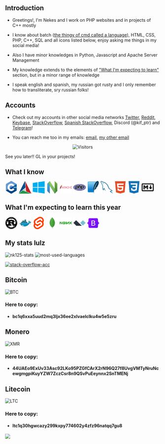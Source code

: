 ## Introduction

- Greetings!, I'm Nekes and I work on PHP websites and in projects of C++ mostly

- I know about batch ([the thingy of cmd called a language](https://www.quora.com/Is-batch-DOS-considered-a-high-level-programming-language-when-used-in-a-program-not-single-line)), HTML, CSS, PHP, C++, SQL and all icons listed below, enjoy asking me things in my social media!

- Also I have minor knowledges in Python, Javascript and Apache Server Management

- My knowledge extends to the elements of <a href="#what-im-expecting-to-learn-this-year">"What I'm expecting to learn"</a> section, but in a minor range of knowledge 

- I speak english and spanish, my russian got rusty and I only remember how to transliterate, sry russian folks!

## Accounts

- Check out my accounts in other social media networks [Twitter](https://x.com/fakenekes), [Reddit](https://www.reddit.com/user/RealNk125), [Keybase](https://keybase.io/NK125), [StackOverflow](https://stackoverflow.com/users/15180180/nk125), [Spanish StackOverflow](https://es.stackoverflow.com/users/218722/nk125), Discord (@kif_ptr) and [Telegram](https://t.me/nekesz)!

- You can reach me too in my emails: [email](mailto:nekes125@outlook.com), [my other email](mailto:nekes@riseup.net)
  
<div align="center"><img src="https://komarev.com/ghpvc/?username=NK125&label=Vistas" alt="Visitors"></div>

See you later!! GL in your projects!

## What I know

<a href="#"><img class="img" style="width: 8%; height: 8%" src="https://raw.githubusercontent.com/devicons/devicon/master/icons/cplusplus/cplusplus-original.svg" title="C++"></a>
<a href="#"><img class="img" style="width: 8%; height: 8%" src="https://raw.githubusercontent.com/devicons/devicon/master/icons/cmake/cmake-original.svg" title="CMake"></a>
<a href="#"><img class="img" style="width: 8%; height: 8%" src="https://raw.githubusercontent.com/devicons/devicon/master/icons/windows8/windows8-original.svg" title="Batch"></a>
<a href="#"><img class="img" style="width: 8%; height: 8%" src="https://raw.githubusercontent.com/devicons/devicon/master/icons/neovim/neovim-original.svg" title="Neovim"></a>
<a href="#"><img class="img" style="width: 8%; height: 8%" src="https://raw.githubusercontent.com/devicons/devicon/master/icons/apache/apache-original-wordmark.svg" title="Apache"></a>
<a href="#"><img class="img" style="width: 8%; height: 8%" src="https://raw.githubusercontent.com/devicons/devicon/master/icons/php/php-original.svg" title="PHP"></a>
<a href="#"><img class="img" style="width: 8%; height: 8%" src="https://raw.githubusercontent.com/devicons/devicon/master/icons/sqlite/sqlite-original.svg" title="SQLite"></a>
<a href="#"><img class="img" style="width: 8%; height: 8%" src="https://raw.githubusercontent.com/devicons/devicon/master/icons/mysql/mysql-original.svg" title="MySQL"></a>
<a href="#"><img class="img" style="width: 8%; height: 8%" src="https://raw.githubusercontent.com/devicons/devicon/master/icons/html5/html5-plain.svg" title="HTML"></a>
<a href="#"><img class="img" style="width: 8%; height: 8%" src="https://raw.githubusercontent.com/devicons/devicon/master/icons/css3/css3-plain.svg" title="CSS"></a>
<a href="#"><img class="img" style="width: 8%; height: 8%" src="https://raw.githubusercontent.com/devicons/devicon/master/icons/markdown/markdown-original.svg" title="MarkDown"></a>

## What I'm expecting to learn this year

<a href="#"><img class="img" style="width: 8%; height: 8%" src="https://raw.githubusercontent.com/devicons/devicon/master/icons/rust/rust-original.svg" title="Rust"></a>
<a href="#"><img class="img" style="width: 8%; height: 8%" src="https://raw.githubusercontent.com/devicons/devicon/master/icons/docker/docker-original.svg" title="Docker"></a>
<a href="#"><img class="img" style="width: 8%; height: 8%" src="https://raw.githubusercontent.com/devicons/devicon/master/icons/svelte/svelte-original.svg" title="Svelte"></a>
<a href="#"><img class="img" style="width: 8%; height: 8%" src="https://raw.githubusercontent.com/devicons/devicon/master/icons/mongodb/mongodb-original.svg" title="MongoDB"></a>
<a href="#"><img class="img" style="width: 8%; height: 8%" src="https://raw.githubusercontent.com/devicons/devicon/master/icons/nginx/nginx-original.svg" title="Nginx"></a>
<a href="#"><img class="img" style="width: 8%; height: 8%" src="https://raw.githubusercontent.com/devicons/devicon/master/icons/alpinejs/alpinejs-original.svg" title="Alpinejs"></a>
  <a href="#"><img class="img" style="width: 8%; height: 8%" src="https://raw.githubusercontent.com/devicons/devicon/master/icons/bootstrap/bootstrap-original.svg" title="BootstrapCSS"></a>

## My stats lulz

![nk125-stats](https://github-profile-summary-cards.vercel.app/api/cards/profile-details?username=Nk125&show_icons=true&theme=monokai "Stats")
![most-used-languages](https://github-readme-stats.vercel.app/api/top-langs/?username=Nk125&layout=compact&theme=monokai "Languages")

[![stack-overflow-acc](https://es.stackoverflow.com/users/flair/218722.png?theme=dark)](https://es.stackoverflow.com/users/218722/nk125)

## Bitcoin

![BTC](https://img.shields.io/badge/bc1q6xxa5uud2mq3ljx36ee2xlvaelclku4w5e5zru-BTC?style=flat-square&logo=bitcoin&logoColor=gold&label=My%20Bitcoin%20Address&labelColor=2D3033&color=A3F540&link=https%3A%2F%2Fwww.blockchain.com%2Fexplorer%2Faddresses%2Fbtc%2Fbc1q6xxa5uud2mq3ljx36ee2xlvaelclku4w5e5zru "Bitcoin Address")

### Here to copy:

- #### bc1q6xxa5uud2mq3ljx36ee2xlvaelclku4w5e5zru

## Monero

![XMR](https://img.shields.io/badge/44UAEo9ExUv33Asc92LKo95PZGfCArX2rN96Q27f8UvgVMTyNruNcewgmgpiKuyYZW7ZczCsr8n9QSvPuEeynnx2SnTMENj-XMR?style=flat-square&logo=monero&logoColor=gold&label=My%20Monero%20Address&labelColor=2D3033&color=ED182A "Monero Address")

### Here to copy:

- #### 44UAEo9ExUv33Asc92LKo95PZGfCArX2rN96Q27f8UvgVMTyNruNcewgmgpiKuyYZW7ZczCsr8n9QSvPuEeynnx2SnTMENj

## Litecoin

![LTC](https://img.shields.io/badge/ltc1q30hgwcazy299kxpy774602y4zfz96natqq7gu8-LTC?style=flat-square&logo=litecoin&logoColor=gold&label=My%20Litecoin%20Address&labelColor=2D3033&color=693E5F&link=https%3A%2F%2Flitecoinblockexplorer.net%2Faddress%2Fltc1q30hgwcazy299kxpy774602y4zfz96natqq7gu8 "Litecoin Address")

### Here to copy:

- #### ltc1q30hgwcazy299kxpy774602y4zfz96natqq7gu8

![](https://hit.yhype.me/github/profile?user_id=73507947)

